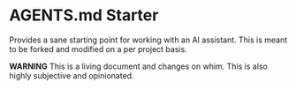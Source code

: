AGENTS.md Starter
===

Provides a sane starting point for working with an AI assistant.
This is meant to be forked and modified on a per project basis.

**WARNING**
This is a living document and changes on whim.
This is also highly subjective and opinionated.
